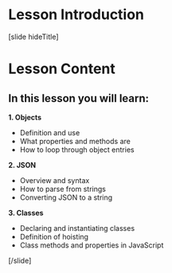 # Lesson Introduction

[slide hideTitle]

# Lesson Content

## In this lesson you will learn:

**1. Objects**
- Definition and use
- What properties and methods are
- How to loop through object entries

**2. JSON**
- Overview and syntax
- How to parse from strings
- Converting JSON to a string

**3. Classes**
- Declaring and instantiating classes
- Definition of hoisting
- Class methods and properties in JavaScript

[/slide]
